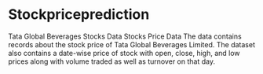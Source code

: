 # Stockpriceprediction
Tata Global Beverages Stocks Data Stocks Price Data The data contains records about the stock price of Tata Global Beverages Limited. The dataset also contains a date-wise price of stock with open, close, high, and low prices along with volume traded as well as turnover on that day.
